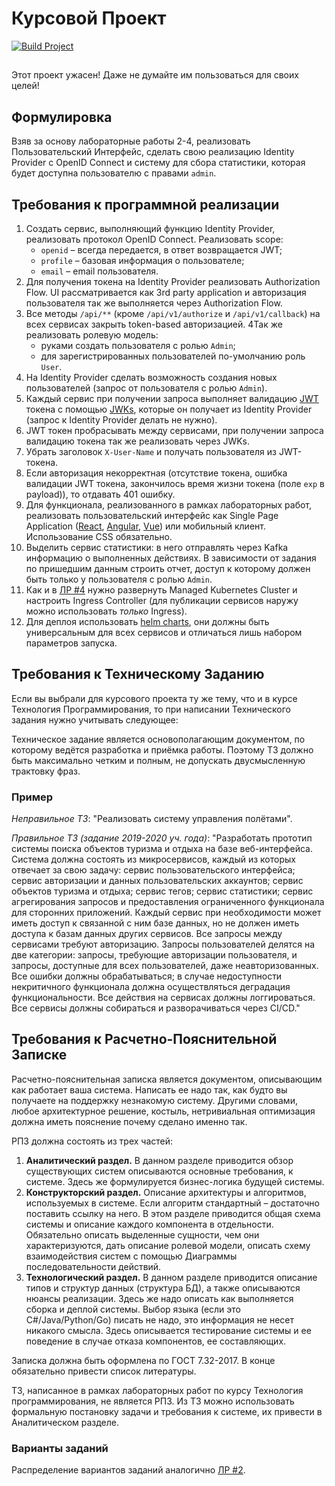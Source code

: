 # Курсовой Проект

[![Build Project](https://github.com/Romanow/rsoi-project/actions/workflows/build.yml/badge.svg?branch=master)](https://github.com/Romanow/rsoi-project/actions/workflows/build.yml)

##
Этот проект ужасен! Даже не думайте им пользоваться для своих целей!

## Формулировка

Взяв за основу лабораторные работы 2-4, реализовать Пользовательский Интерфейс, сделать свою реализацию Identity
Provider с OpenID Connect и систему для сбора статистики, которая будет доступна пользователю с правами `admin`.

## Требования к программной реализации

1. Создать сервис, выполняющий функцию Identity Provider, реализовать протокол OpenID Connect. Реализовать scope:
    * `openid` – всегда передается, в ответ возвращается JWT;
    * `profile` – базовая информация о пользователе;
    * `email` – email пользователя.
2. Для получения токена на Identity Provider реализовать Authorization Flow. UI рассматривается как 3rd party
   application и авторизация пользователя так же выполняется через Authorization Flow.
3. Все методы `/api/**` (кроме `/api/v1/authorize` и `/api/v1/callback`) на всех сервисах закрыть token-based
   авторизацией. 4Так же реализовать ролевую модель:
    * руками создать пользователя с ролью `Admin`;
    * для зарегистрированных пользователей по-умолчанию роль `User`.
5. На Identity Provider сделать возможность создания новых пользователей (запрос от пользователя с ролью `Admin`).
6. Каждый сервис при получении запроса выполняет валидацию [JWT](https://jwt.io/introduction) токена с
   помощью [JWKs](https://auth0.com/docs/security/tokens/json-web-tokens/json-web-key-sets), которые он получает из
   Identity Provider (запрос к Identity Provider делать не нужно).
7. JWT токен пробрасывать между сервисами, при получении запроса валидацию токена так же реализовать через JWKs.
8. Убрать заголовок `X-User-Name` и получать пользователя из JWT-токена.
9. Если авторизация некорректная (отсутствие токена, ошибка валидации JWT токена, закончилось время жизни токена
   (поле `exp` в payload)), то отдавать 401 ошибку.
10. Для функционала, реализованного в рамках лабораторных работ, реализовать пользовательский интерфейс как Single Page
    Application ([React](https://reactjs.org/), [Angular](https://angular.io/), [Vue](https://vuejs.org/)) или мобильный
    клиент. Использование CSS обязательно.
11. Выделить сервис статистики: в него отправлять через Kafka информацию о выполненных действиях. В зависимости от
    задания по пришедшим данным строить отчет, доступ к которому должен быть только у пользователя с ролью `Admin`.
12. Как и в [ЛР #4](https://github.com/bmstu-rsoi/lab4-template) нужно развернуть Managed Kubernetes Cluster и настроить
    Ingress Controller (для публикации сервисов наружу можно использовать _только_ Ingress).
13. Для деплоя использовать [helm charts](https://helm.sh/docs/topics/charts/), они должны быть универсальным для всех
    сервисов и отличаться лишь набором параметров запуска.

## Требования к Техническому Заданию

Если вы выбрали для курсового проекта ту же тему, что и в курсе Технология Программирования, то при написании
Технического задания нужно учитывать следующее:

Техническое задание является основополагающим документом, по которому ведётся разработка и приёмка работы. Поэтому ТЗ
должно быть максимально четким и полным, не допускать двусмысленную трактовку фраз.

### Пример

_Неправильное ТЗ_: "Реализовать систему управления полётами".

_Правильное ТЗ (задание 2019-2020 уч. года)_: "Разработать прототип системы поиска объектов туризма и отдыха на базе
веб-интерфейса. Система должна состоять из микросервисов, каждый из которых отвечает за свою задачу: сервис
пользовательского интерфейса; сервис авторизации и данных пользовательских аккаунтов; сервис объектов туризма и отдыха;
сервис тегов; сервис статистики; сервис агрегирования запросов и предоставления ограниченного функционала для сторонних
приложений. Каждый сервис при необходимости может иметь доступ к связанной с ним базе данных, но не должен иметь доступа
к базам данных других сервисов. Все запросы между сервисами требуют авторизацию. Запросы пользователей делятся на две
категории: запросы, требующие авторизации пользователя, и запросы, доступные для всех пользователей, даже
неавторизованных. Все ошибки должны обрабатываться; в случае недоступности некритичного функционала должна
осуществляться деградация функциональности. Все действия на сервисах должны логгироваться. Все сервисы должны собираться
и разворачиваться через CI/CD."

## Требования к Расчетно-Пояснительной Записке

Расчетно-пояснительная записка является документом, описывающим как работает ваша система. Написать ее надо так, как
будто вы получаете на поддержку незнакомую систему. Другими словами, любое архитектурное решение, костыль, нетривиальная
оптимизация должна иметь пояснение почему сделано именно так.

РПЗ должна состоять из трех частей:

1. **Аналитический раздел.** В данном разделе приводится обзор существующих систем описываются основные требования, к
   системе. Здесь же формулируется бизнес-логика будущей системы.
1. **Конструкторский раздел.** Описание архитектуры и алгоритмов, используемых в системе. Если алгоритм стандартный –
   достаточно поставить ссылку на него. В этом разделе приводится общая схема системы и описание каждого компонента в
   отдельности. Обязательно описать выделенные сущности, чем они характеризуются, дать описание ролевой модели, описать
   схему взаимодействия систем с помощью Диаграммы последовательности действий.
1. **Технологический раздел.** В данном разделе приводится описание типов и структур данных (структура БД), а также
   описываются нюансы реализации. Здесь же надо описать как выполняется сборка и деплой системы. Выбор языка (если это
   С#/Java/Python/Go) писать не надо, это информация не несет никакого смысла. Здесь описывается тестирование системы и
   ее поведение в случае отказа компонентов, ее составляющих.

Записка должна быть оформлена по ГОСТ 7.32-2017. В конце обязательно привести список литературы.

ТЗ, написанное в рамках лабораторных работ по курсу Технология программирования, не является РПЗ. Из ТЗ можно
использовать формальную постановку задачи и требования к системе, их привести в Аналитическом разделе.

### Варианты заданий

Распределение вариантов заданий аналогично [ЛР #2](https://github.com/bmstu-rsoi/lab2-template).
